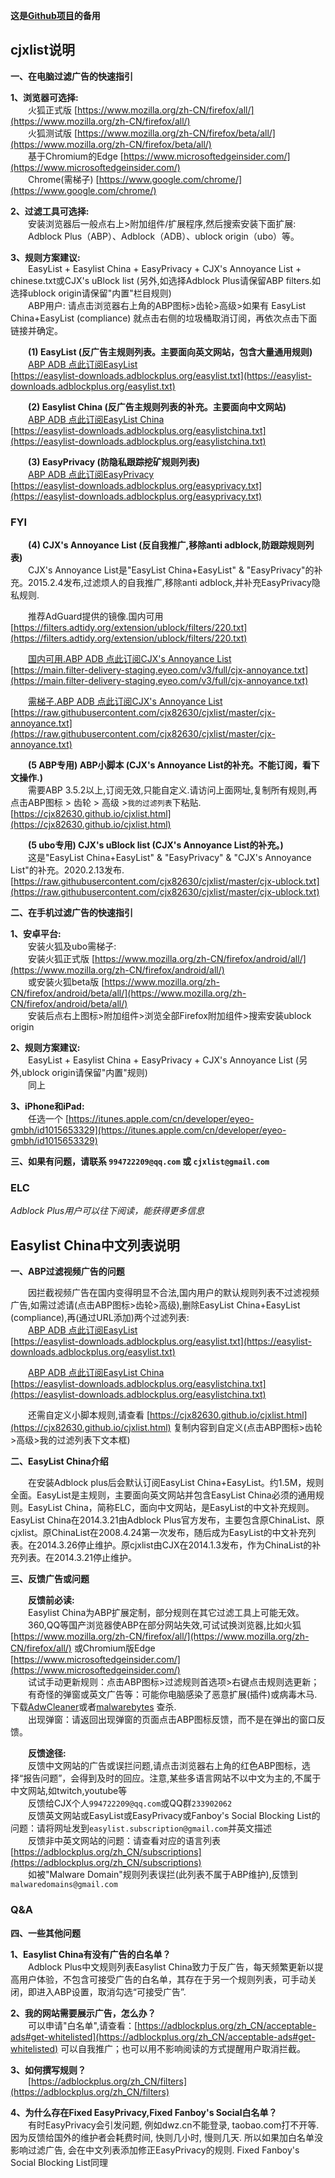 **这是[Github项目](https://github.com/cjx82630/cjxlist)的备用** <br>

**cjxlist说明**<br>
----
**一、在电脑过滤广告的快速指引**<br>

**1、浏览器可选择:**<br>
&emsp;&emsp;火狐正式版 [https://www.mozilla.org/zh-CN/firefox/all/](https://www.mozilla.org/zh-CN/firefox/all/) <br>
&emsp;&emsp;火狐测试版 [https://www.mozilla.org/zh-CN/firefox/beta/all/](https://www.mozilla.org/zh-CN/firefox/beta/all/)<br>
&emsp;&emsp;基于Chromium的Edge [https://www.microsoftedgeinsider.com/](https://www.microsoftedgeinsider.com/)<br>
&emsp;&emsp;Chrome(需梯子) [https://www.google.com/chrome/](https://www.google.com/chrome/)<br>

**2、过滤工具可选择:**<br>
&emsp;&emsp;安装浏览器后一般点右上>附加组件/扩展程序,然后搜索安装下面扩展:<br>
&emsp;&emsp;Adblock Plus（ABP）、Adblock（ADB）、ublock origin（ubo）等。<br>

**3、规则方案建议:** <br>
&emsp;&emsp;EasyList + Easylist China + EasyPrivacy + CJX's Annoyance List + chinese.txt或CJX's uBlock list (另外,如选择Adblock Plus请保留ABP filters.如选择ublock origin请保留"内置"栏目规则)<br>
&emsp;&emsp;ABP用户: 请点击浏览器右上角的ABP图标>齿轮>高级>如果有 EasyList China+EasyList (compliance) 就点击右侧的垃圾桶取消订阅，再依次点击下面链接并确定。

&emsp;&emsp;**(1) EasyList (反广告主规则列表。主要面向英文网站，包含大量通用规则)**<br>
&emsp;&emsp;[ABP ADB 点此订阅EasyList](https://subscribe.adblockplus.org?location=https://easylist-downloads.adblockplus.org/easylist.txt&title=EasyList "EasyList")<br>
[https://easylist-downloads.adblockplus.org/easylist.txt](https://easylist-downloads.adblockplus.org/easylist.txt)<br>

&emsp;&emsp;**(2) Easylist China (反广告主规则列表的补充。主要面向中文网站)**<br>
&emsp;&emsp;[ABP ADB 点此订阅EasyList China](https://subscribe.adblockplus.org?location=https://easylist-downloads.adblockplus.org/easylistchina.txt&title=EasyList%20China "EasyList China")<br>
[https://easylist-downloads.adblockplus.org/easylistchina.txt](https://easylist-downloads.adblockplus.org/easylistchina.txt)<br>

&emsp;&emsp;**(3) EasyPrivacy (防隐私跟踪挖矿规则列表)**<br>
&emsp;&emsp;[ABP ADB 点此订阅EasyPrivacy](https://subscribe.adblockplus.org?location=https://easylist-downloads.adblockplus.org/easyprivacy.txt&title=EasyPrivacy "EasyPrivacy")<br>
[https://easylist-downloads.adblockplus.org/easyprivacy.txt](https://easylist-downloads.adblockplus.org/easyprivacy.txt)<br>

### FYI

&emsp;&emsp;**(4) CJX's Annoyance List (反自我推广,移除anti adblock,防跟踪规则列表)**<br>
&emsp;&emsp;CJX's Annoyance List是"EasyList China+EasyList" & "EasyPrivacy"的补充。2015.2.4发布,过滤烦人的自我推广,移除anti adblock,并补充EasyPrivacy隐私规则.<br>

&emsp;&emsp;推荐AdGuard提供的镜像.国内可用 <br>
[https://filters.adtidy.org/extension/ublock/filters/220.txt](https://filters.adtidy.org/extension/ublock/filters/220.txt)<br>

&emsp;&emsp;[国内可用.ABP ADB 点此订阅CJX's Annoyance List](https://subscribe.adblockplus.org?location=https://main.filter-delivery-staging.eyeo.com/v3/full/cjx-annoyance.txt&title=CJX "CJX's Annoyance List")<br> 
[https://main.filter-delivery-staging.eyeo.com/v3/full/cjx-annoyance.txt](https://main.filter-delivery-staging.eyeo.com/v3/full/cjx-annoyance.txt)<br>

&emsp;&emsp;[需梯子.ABP ADB 点此订阅CJX's Annoyance List](https://subscribe.adblockplus.org?location=https://raw.githubusercontent.com/cjx82630/cjxlist/master/cjx-annoyance.txt&title=CJX "CJX's Annoyance List")<br> 
[https://raw.githubusercontent.com/cjx82630/cjxlist/master/cjx-annoyance.txt](https://raw.githubusercontent.com/cjx82630/cjxlist/master/cjx-annoyance.txt)<br>

&emsp;&emsp;**(5 ABP专用) ABP小脚本 (CJX's Annoyance List的补充。不能订阅，看下文操作.)**<br>
&emsp;&emsp;需要ABP 3.5.2以上,订阅无效,只能自定义.请访问上面网址,复制所有规则,再点击ABP图标 > 齿轮 > 高级 >`我的过滤列表`下粘贴.<br>
[https://cjx82630.github.io/cjxlist.html](https://cjx82630.github.io/cjxlist.html) <br>

&emsp;&emsp;**(5 ubo专用) CJX's uBlock list (CJX's Annoyance List的补充。)**<br>
&emsp;&emsp;这是"EasyList China+EasyList" & "EasyPrivacy" & "CJX's Annoyance List"的补充。2020.2.13发布.<br>
[https://raw.githubusercontent.com/cjx82630/cjxlist/master/cjx-ublock.txt](https://raw.githubusercontent.com/cjx82630/cjxlist/master/cjx-ublock.txt) <br>

**二、在手机过滤广告的快速指引**<br>

**1、安卓平台:**<br>
&emsp;&emsp;安装火狐及ubo需梯子:<br>
&emsp;&emsp;安装火狐正式版 [https://www.mozilla.org/zh-CN/firefox/android/all/](https://www.mozilla.org/zh-CN/firefox/android/all/)<br>
&emsp;&emsp;或安装火狐beta版 [https://www.mozilla.org/zh-CN/firefox/android/beta/all/](https://www.mozilla.org/zh-CN/firefox/android/beta/all/) <br>
&emsp;&emsp;安装后点右上图标>附加组件>浏览全部Firefox附加组件>搜索安装ublock origin<br>

**2、规则方案建议:**<br>
&emsp;&emsp;EasyList + Easylist China + EasyPrivacy + CJX's Annoyance List (另外,ublock origin请保留"内置"规则)<br>
&emsp;&emsp;同上<br>

**3、iPhone和iPad:**<br>
&emsp;&emsp;任选一个 [https://itunes.apple.com/cn/developer/eyeo-gmbh/id1015653329](https://itunes.apple.com/cn/developer/eyeo-gmbh/id1015653329)<br>

**三、如果有问题，请联系 `994722209@qq.com` 或 `cjxlist@gmail.com`**  <br>


### ELC
*Adblock Plus用户可以往下阅读，能获得更多信息*<br>

**Easylist China中文列表说明**<br>
----
**一、ABP过滤视频广告的问题**<br>

&emsp;&emsp;因拦截视频广告在国内变得明显不合法,国内用户的默认规则列表不过滤视频广告,如需过滤请(点击ABP图标>齿轮>高级),删除EasyList China+EasyList (compliance),再(通过URL添加)两个过滤列表: <br>
 &emsp;&emsp;[ABP ADB 点此订阅EasyList](https://subscribe.adblockplus.org?location=https://easylist-downloads.adblockplus.org/easylist.txt&title=EasyList "EasyList")  <br>
 [https://easylist-downloads.adblockplus.org/easylist.txt](https://easylist-downloads.adblockplus.org/easylist.txt)<br>

 &emsp;&emsp;[ABP ADB 点此订阅EasyList China](https://subscribe.adblockplus.org?location=https://easylist-downloads.adblockplus.org/easylistchina.txt&title=EasyList%20China "EasyList China")   <br>
 [https://easylist-downloads.adblockplus.org/easylistchina.txt](https://easylist-downloads.adblockplus.org/easylistchina.txt)<br>

&emsp;&emsp;还需自定义小脚本规则,请查看 [https://cjx82630.github.io/cjxlist.html](https://cjx82630.github.io/cjxlist.html) 复制内容到自定义(点击ABP图标>齿轮>高级>我的过滤列表下文本框)<br>

**二、EasyList China介绍**<br>

&emsp;&emsp;在安装Adblock plus后会默认订阅EasyList China+EasyList。约1.5M，规则全面。EasyList是主规则，主要面向英文网站并包含EasyList China必须的通用规则。EasyList China，简称ELC，面向中文网站，是EasyList的中文补充规则。EasyList China在2014.3.21由Adblock Plus官方发布，主要包含原ChinaList、原cjxlist。原ChinaList在2008.4.24第一次发布，随后成为EasyList的中文补充列表。在2014.3.26停止维护。原cjxlist由CJX在2014.1.3发布，作为ChinaList的补充列表。在2014.3.21停止维护。<br>

**三、反馈广告或问题**<br>

&emsp;&emsp;**反馈前必读:**  <br>
&emsp;&emsp;Easylist China为ABP扩展定制，部分规则在其它过滤工具上可能无效。<br>
&emsp;&emsp;360,QQ等国产浏览器使ABP在部分网站失效,可试试换浏览器,比如火狐 [https://www.mozilla.org/zh-CN/firefox/all/](https://www.mozilla.org/zh-CN/firefox/all/) 或Chromium版Edge [https://www.microsoftedgeinsider.com/](https://www.microsoftedgeinsider.com/)<br>
&emsp;&emsp;试试手动更新规则：点击ABP图标>过滤规则首选项>右键点击规则选更新；<br>
&emsp;&emsp;有奇怪的弹窗或英文广告等：可能你电脑感染了恶意扩展(插件)或病毒木马.下载[AdwCleaner](http://www.bleepingcomputer.com/download/adwcleaner/)或者[malwarebytes](http://www.malwarebytes.org/antimalware/) 查杀. <br>
&emsp;&emsp;出现弹窗：请返回出现弹窗的页面点击ABP图标反馈，而不是在弹出的窗口反馈。<br>

&emsp;&emsp;**反馈途径:**  <br>
&emsp;&emsp;反馈中文网站的广告或误拦问题,请点击浏览器右上角的红色ABP图标，选择“报告问题”，会得到及时的回应。注意,某些多语言网站不以中文为主的,不属于中文网站,如twitch,youtube等 <br>
&emsp;&emsp;反馈给CJX个人`994722209@qq.com`或QQ群`233902062` <br>
&emsp;&emsp;反馈英文网站或EasyList或EasyPrivacy或Fanboy's Social Blocking List的问题：请将网址发到`easylist.subscription@gmail.com`并英文描述<br>
&emsp;&emsp;反馈非中英文网站的问题：请查看对应的语言列表[https://adblockplus.org/zh_CN/subscriptions](https://adblockplus.org/zh_CN/subscriptions)<br>
&emsp;&emsp;如被"Malware Domain"规则列表误拦(此列表不属于ABP维护),反馈到`malwaredomains@gmail.com`  <br>

### Q&A

**四、一些其他问题**<br>

**1、Easylist China有没有广告的白名单？**<br>
&emsp;&emsp;Adblock Plus中文规则列表Easylist China致力于反广告，每天频繁更新以提高用户体验，不包含可接受广告的白名单，其存在于另一个规则列表，可手动关闭，即进入ABP设置，取消勾选“可接受广告”.<br>

**2、我的网站需要展示广告，怎么办？**<br>
&emsp;&emsp;可以申请"白名单",请查看：[https://adblockplus.org/zh_CN/acceptable-ads#get-whitelisted](https://adblockplus.org/zh_CN/acceptable-ads#get-whitelisted)  可以自我推广；也可以用不影响阅读的方式提醒用户取消拦截。<br>

**3、如何撰写规则？**<br>
&emsp;&emsp;[https://adblockplus.org/zh_CN/filters](https://adblockplus.org/zh_CN/filters)<br>

**4、为什么存在Fixed EasyPrivacy,Fixed Fanboy's Social白名单？**<br>
&emsp;&emsp;有时EasyPrivacy会引发问题, 例如dwz.cn不能登录, taobao.com打不开等. 因为反馈给国外的维护者会耗费时间, 快则几小时, 慢则几天. 所以如果加白名单没影响过滤广告, 会在中文列表添加修正EasyPrivacy的规则.  Fixed Fanboy's Social Blocking List同理<br>
